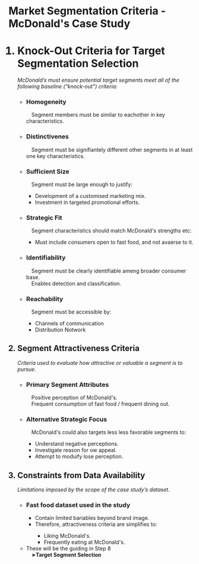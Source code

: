 <h1>Market Segmentation Criteria - McDonald's Case Study</h1>
<ol>
<h1><li>Knock-Out Criteria for Target Segmentation Selection</h2></li>
<i>McDonald’s must ensure potential target segments meet all of the following baseline (“knock-out”) criteria:</i>
<ul>
<h3><li>Homogeneity</li></h3>
&emsp;Segment members must be similar to eachother in key characteristics.
<h3><li>Distinctivenes</li></h3>
&emsp;Segment must be signifiantely different other segments in at least one key characteristics.
<h3><li>Sufficient Size</li></h3>
&emsp;Segment must be large enough to justify:
<ul>
<li>Development of a customised marketing mix.</li>
<li>Investment in targeted promotional efforts.</li>
</ul>
<h3><li>Strategic Fit</li></h3>
&emsp;Segment characteristics should match McDonald's strengths etc:
<ul>
<li>Must include consumers open to fast food, and not avaerse to it.
</ul>
<h3><li>Identifiability</li></h3>
&emsp;Segment must be clearly identifiable ameng broader consumer base.<br>
&emsp;Enables detection and classification.
<h3><li>Reachability</li></h3>
&emsp;Segment must be accessible by:
<ul>
<li>Channels of communication</li>
<li>Distribution Notwork</li>
</ul>
</ul>
<h2><li>Segment Attractiveness Criteria</li></h2>
<i>Criteria used to evaluate how attractive or valuable a segment is to pursue.</i>
<ul>
<h3><li>Primary Segment Attributes</li></h3>
&emsp;Positive perception of McDonald's.<br>
&emsp;Frequent consumption of fast food / frequent dining out.
<h3><li>Alternative Strategic Focus</li></h3>
&emsp;McDonald's could also targets less less favorable segments to:
<ul>
<li>Understand negative perceptions.</li>
<li>Investigate reason for ow appeal.</li>
<li>Attempt to moduify lose perception.</li>
</ul>
</ul>
<h2><li>Constraints from Data Availability</li></h2>
<i>Limitations imposed by the scope of the case study’s dataset.</i>
<ul>
<h3><li>Fast food dataset used in the study</li></h3>
<ul>
<li>Contain limited bariables beyond brand image.</li>
<li>Therefore, attractiveness criteria are simplifies to:</li>
<ul>
<li>Liking McDonald's.</li>
<li>Frequently eating at McDonald's.</li>
</ul>
</ul>
<li>These will be the guiding in Step 8</li>
&emsp;➤<b>Target Segment Selection</b>
</ul>
</ol>
